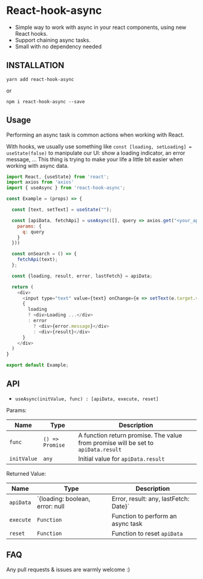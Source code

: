 # React-hook-async

- Simple way to work with async in your react components, using new React hooks.
- Support chaining async tasks.
- Small with no dependency needed

## INSTALLATION

`yarn add react-hook-async`

or

`npm i react-hook-async --save`

## Usage

Performing an async task is common actions when working with React.

With hooks, we usually use something like `const [loading, setLoading] = useState(false)` to manipulate our UI: show a loading indicator, an error message, ... This thing is trying to make your life a little bit easier when working with async data.

```js
import React, {useState} from 'react';
import axios from 'axios'
import { useAsync } from 'react-hook-async';

const Example = (props) => {

  const [text, setText] = useState("");

  const [apiData, fetchApi] = useAsync([], query => axios.get("<your_api_endpoint_here>", {
    params: {
      q: query
    }
  }))

  const onSearch = () => {
    fetchApi(text);
  };

  const {loading, result, error, lastFetch} = apiData;

  return (
    <div>
      <input type="text" value={text} onChange={e => setText(e.target.value)}/>
      {
        loading
        ? <div>Loading ...</div>
        : error
          ? <div>{error.message}</div>
          : <div>{result}</div>
      }
    </div>
  )
}

export default Example;
```

## API

- `useAsync(initValue, func) : [apiData, execute, reset]`

Params:

| Name        | Type            | Description                                                                       |
| ----------- | --------------- | --------------------------------------------------------------------------------- |
| `func`      | `() => Promise` | A function return promise. The value from promise will be set to `apiData.result` |
| `initValue` | `any`           | Initial value for `apiData.result`                                                |

Returned Value:

| Name      | Type                                                                  | Description                       |
| --------- | --------------------------------------------------------------------- | --------------------------------- |
| `apiData` | `{loading: boolean, error: null|Error, result: any, lastFetch: Date}` | Async task state                  |
| `execute` | `Function`                                                            | Function to perform an async task |
| `reset`   | `Function`                                                            | Function to reset `apiData`       |

## FAQ

Any pull requests & issues are warmly welcome :)
